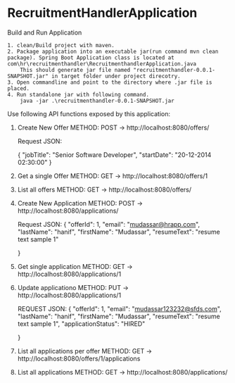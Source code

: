 # RecruitmentHandlerApplication
Build and Run Application
	
	
	1. clean/Build project with maven.
	2. Package application into an executable jar(run command mvn clean package). Spring Boot Application class is located at com\hr\recruitmenthandler\RecruitmenthandlerApplication.java
		This should generate jar file named "recruitmenthandler-0.0.1-SNAPSHOT.jar" in target folder under project direcotry.
	3. Open commandline and point to the directory where .jar file is placed.
	4. Run standalone jar with following command. 
		java -jar .\recruitmenthandler-0.0.1-SNAPSHOT.jar


Use following API functions exposed by this application:

1. Create New Offer
	METHOD: POST -> http://localhost:8080/offers/

	Request JSON:

	{
     "jobTitle": "Senior Software Developer",
     "startDate": "20-12-2014 02:30:00"
	}


2. Get a single Offer
	METHOD: GET -> http://localhost:8080/offers/1

3. List all offers
	METHOD: GET -> http://localhost:8080/offers/

4. Create New Application
	METHOD: POST -> http://localhost:8080/applications/

	Request JSON:
	{
	    "offerId": 1,
	    "email": "mudassar@hrapp.com",
	    "lastName": "hanif",
	    "firstName": "Mudassar",
	    "resumeText": "resume text sample 1"
	    
	}

5. Get single application
	METHOD: GET -> http://localhost:8080/applications/1

6. Update applicationo
	METHOD: PUT -> http://localhost:8080/applications/1

	REQUEST JSON:
	{
	    "offerId": 1,
	    "email": "mudassar123232@sfds.com",
	    "lastName": "hanif",
	    "firstName": "Mudassar",
	    "resumeText": "resume text sample 1",
	    "applicationStatus": "HIRED"
	    
	}	

7. List all applications per offer
	METHOD: GET -> http://localhost:8080/offers/1/applications

8.	List all applications
	METHOD: GET -> http://localhost:8080/applications/



